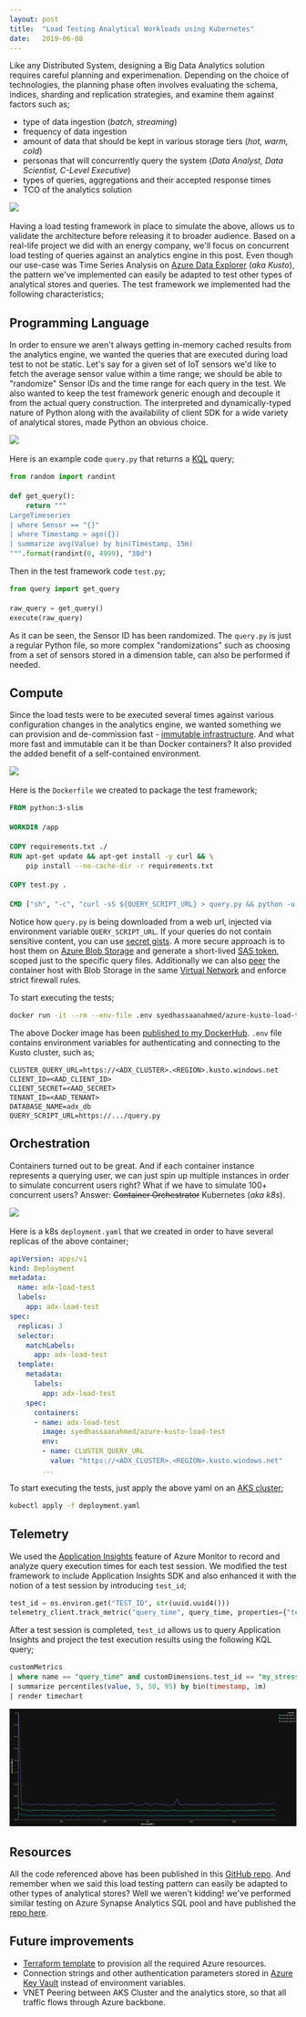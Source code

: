 ```yaml
---
layout:	post
title:	"Load Testing Analytical Workloads using Kubernetes"
date:	2019-06-08
---
```


Like any Distributed System, designing a Big Data Analytics solution requires careful planning and experimenation. Depending on the choice of technologies, the planning phase often involves evaluating the schema, indices, sharding and replication strategies, and examine them against factors such as;
* type of data ingestion (*batch, streaming*)
* frequency of data ingestion
* amount of data that should be kept in various storage tiers (*hot, warm, cold*)
* personas that will concurrently query the system (*Data Analyst, Data Scientist, C-Level Executive*)
* types of queries, aggregations and their accepted response times
* TCO of the analytics solution

![](https://www.guru99.com/images/L1.png)

Having a load testing framework in place to simulate the above, allows us to validate the architecture before releasing it to broader audience. Based on a real-life project we did with an energy company, we'll focus on concurrent load testing of queries against an analytics engine in this post. Even though our use-case was Time Series Analysis on [Azure Data Explorer](https://docs.microsoft.com/en-us/azure/data-explorer/data-explorer-overview) (*aka Kusto*), the pattern we've implemented can easily be adapted to test other types of analytical stores and queries. The test framework we implemented had the following characteristics;

## Programming Language
In order to ensure we aren't always getting in-memory cached results from the analytics engine, we wanted the queries that are executed during load test to not be static. Let's say for a given set of IoT sensors we'd like to fetch the average sensor value within a time range; we should be able to "randomize" Sensor IDs and the time range for each query in the test. We also wanted to keep the test framework generic enough and decouple it from the actual query construction. The interpreted and dynamically-typed nature of Python along with the availability of client SDK for a wide variety of analytical stores, made Python an obvious choice.

![](https://i.pinimg.com/474x/19/89/1b/19891b1eb9c47b70b739e06b20ba83cd--computer-humor-python.jpg)

Here is an example code `query.py` that returns a [KQL](https://github.com/microsoft/Kusto-Query-Language) query;
```py
from random import randint

def get_query():
    return """
LargeTimeseries
| where Sensor == "{}"
| where Timestamp > ago({})
| summarize avg(Value) by bin(Timestamp, 15m)
""".format(randint(0, 4999), "30d")
```
Then in the test framework code `test.py`;
```py
from query import get_query

raw_query = get_query()
execute(raw_query)
```
As it can be seen, the Sensor ID has been randomized. The `query.py` is just a regular Python file, so more complex "randomizations" such as choosing from a set of sensors stored in a dimension table, can also be performed if needed.

## Compute
Since the load tests were to be executed several times against various configuration changes in the analytics engine, we wanted something we can provision and de-commission fast - [immutable infrastructure](https://www.hashicorp.com/resources/what-is-mutable-vs-immutable-infrastructure/). And what more fast and immutable can it be than Docker containers? It also provided the added benefit of a self-contained environment. 

![](https://external-preview.redd.it/aR6WdUcsrEgld5xUlglgKX_0sC_NlryCPTXIHk5qdu8.jpg?auto=webp&s=5fe64dd318eec71711d87805d43def2765dd83cd)

Here is the `Dockerfile` we created to package the test framework;
```Dockerfile
FROM python:3-slim

WORKDIR /app

COPY requirements.txt ./
RUN apt-get update && apt-get install -y curl && \
    pip install --no-cache-dir -r requirements.txt

COPY test.py .

CMD ["sh", "-c", "curl -sS ${QUERY_SCRIPT_URL} > query.py && python -u ./test.py"]
```
Notice how `query.py` is being downloaded from a web url, injected via environment variable `QUERY_SCRIPT_URL`. If your queries do not contain sensitive content, you can use [secret gists](https://help.github.com/en/github/writing-on-github/creating-gists#creating-a-gist). A more secure approach is to host them on [Azure Blob Storage](https://docs.microsoft.com/en-us/azure/storage/blobs/storage-blobs-introduction) and generate a short-lived [SAS token](https://docs.microsoft.com/en-us/azure/storage/common/storage-sas-overview), scoped just to the specific query files. Additionally we can also [peer](https://docs.microsoft.com/en-us/azure/virtual-network/virtual-network-peering-overview) the container host with Blob Storage in the same [Virtual Network](https://docs.microsoft.com/en-us/azure/storage/common/storage-network-security?toc=/azure/virtual-network/toc.json#grant-access-from-a-virtual-network) and enforce strict firewall rules.

To start executing the tests;
```sh
docker run -it --rm --env-file .env syedhassaanahmed/azure-kusto-load-test
```
The above Docker image has been [published to my DockerHub](https://hub.docker.com/r/syedhassaanahmed/azure-kusto-load-test). `.env` file contains environment variables for authenticating and connecting to the Kusto cluster, such as;
```
CLUSTER_QUERY_URL=https://<ADX_CLUSTER>.<REGION>.kusto.windows.net
CLIENT_ID=<AAD_CLIENT_ID>
CLIENT_SECRET=<AAD_SECRET>
TENANT_ID=<AAD_TENANT>
DATABASE_NAME=adx_db
QUERY_SCRIPT_URL=https://.../query.py
```

## Orchestration
Containers turned out to be great. And if each container instance represents a querying user, we can just spin up multiple instances in order to simulate concurrent users right? What if we have to simulate 100+ concurrent users? Answer: ~~Container Orchestrator~~ Kubernetes (*aka k8s*).

![](https://i.redd.it/iv0oiaz7aqe41.jpg)

Here is a k8s `deployment.yaml` that we created in order to have several replicas of the above container;
```yaml
apiVersion: apps/v1
kind: Deployment
metadata:
  name: adx-load-test
  labels:
    app: adx-load-test
spec:
  replicas: 3
  selector:
    matchLabels:
      app: adx-load-test
  template:
    metadata:
      labels:
        app: adx-load-test
    spec:
      containers:
      - name: adx-load-test
        image: syedhassaanahmed/azure-kusto-load-test
        env:
        - name: CLUSTER_QUERY_URL
          value: "https://<ADX_CLUSTER>.<REGION>.kusto.windows.net"
        ...
```
To start executing the tests, just apply the above yaml on an [AKS cluster](https://docs.microsoft.com/en-us/azure/aks/);
```sh
kubectl apply -f deployment.yaml
```

## Telemetry
We used the [Application Insights](https://docs.microsoft.com/en-us/azure/azure-monitor/app/app-insights-overview) feature of Azure Monitor to record and analyze query execution times for each test session. We modified the test framework to include Application Insights SDK and also enhanced it with the notion of a test session by introducing `test_id`;
```py
test_id = os.environ.get("TEST_ID", str(uuid.uuid4()))
telemetry_client.track_metric("query_time", query_time, properties={"test_id": test_id})
```

After a test session is completed, `test_id` allows us to query Application Insights and project the test execution results using the following KQL query;
```sql
customMetrics
| where name == "query_time" and customDimensions.test_id == "my_stressful_test"
| summarize percentiles(value, 5, 50, 95) by bin(timestamp, 1m)
| render timechart
```

![](/img/ai_query_render.png)

## Resources
All the code referenced above has been published in this [GitHub repo](https://github.com/syedhassaanahmed/azure-kusto-load-test). And remember when we said this load testing pattern can easily be adapted to other types of analytical stores? Well we weren't kidding! we've performed similar testing on Azure Synapse Analytics SQL pool and have published the [repo here](https://github.com/syedhassaanahmed/azure-sql-load-test).

## Future improvements
- [Terraform template](https://www.terraform.io/docs/providers/azurerm/index.html) to provision all the required Azure resources.
- Connection strings and other authentication parameters stored in [Azure Key Vault](https://github.com/Azure/secrets-store-csi-driver-provider-azure) instead of environment variables.
- VNET Peering between AKS Cluster and the analytics store, so that all traffic flows through Azure backbone.
